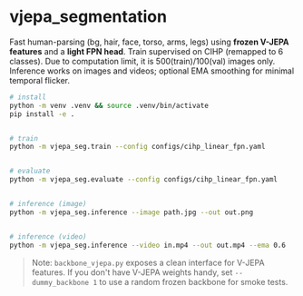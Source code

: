 # vjepa_segmentation

Fast human-parsing (bg, hair, face, torso, arms, legs) using **frozen V-JEPA features** and a **light FPN head**.
Train supervised on CIHP (remapped to 6 classes).
Due to computation limit, it is 500(train)/100(val) images only.
Inference works on images and videos; optional EMA smoothing for minimal temporal flicker.


```bash
# install
python -m venv .venv && source .venv/bin/activate
pip install -e .


# train
python -m vjepa_seg.train --config configs/cihp_linear_fpn.yaml


# evaluate
python -m vjepa_seg.evaluate --config configs/cihp_linear_fpn.yaml


# inference (image)
python -m vjepa_seg.inference --image path.jpg --out out.png


# inference (video)
python -m vjepa_seg.inference --video in.mp4 --out out.mp4 --ema 0.6
```


> Note: `backbone_vjepa.py` exposes a clean interface for V-JEPA features. If you don't have V-JEPA weights handy, set `--dummy_backbone 1` to use a random frozen backbone for smoke tests.
